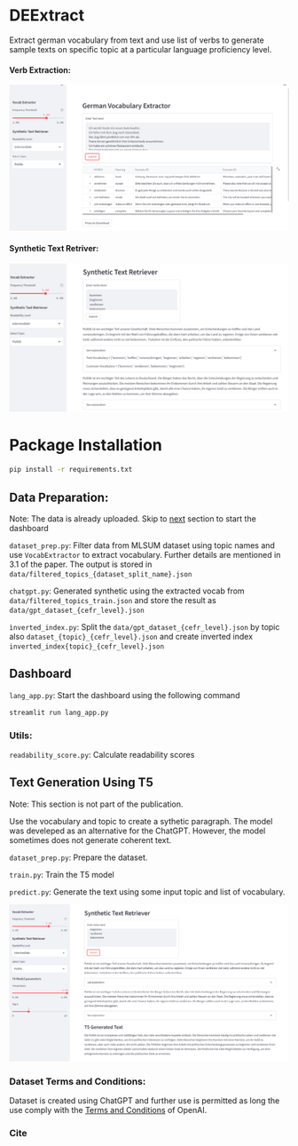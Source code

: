 # DEExtract
Extract german vocabulary from text and use list of verbs to generate sample texts on specific topic at a particular language proficiency level.

#### Verb Extraction:
![website demo](dump/images/vocab_extraction_demo.PNG)

#### Synthetic Text Retriver:
![website demo](dump/images/retriever_demo.PNG)

# Package Installation

```bash
pip install -r requirements.txt
```

## Data Preparation:
Note: The data is already uploaded. Skip to [next](#Dashboard) section to start the dashboard

`dataset_prep.py`: Filter data from MLSUM dataset using topic names and use `VocabExtractor` to extract vocabulary. Further details are mentioned in 3.1 of the paper. The output is stored in `data/filtered_topics_{dataset_split_name}.json`

`chatgpt.py`: Generated synthetic using the extracted vocab from `data/filtered_topics_train.json` and store the result as `data/gpt_dataset_{cefr_level}.json`

`ìnverted_index.py`: Split the `data/gpt_dataset_{cefr_level}.json` by topic also `dataset_{topic}_{cefr_level}.json` and create inverted index `inverted_index{topic}_{cefr_level}.json`

## Dashboard
`lang_app.py`: Start the dashboard using the following command

```bash
streamlit run lang_app.py 
```

### Utils: 

`readability_score.py`: Calculate readability scores

## Text Generation Using T5

Note: This section is not part of the publication.

Use the vocabulary and topic to create a sythetic paragraph. The model was develeped as an alternative for the ChatGPT. However, the model sometimes does not generate coherent text.

`dataset_prep.py`: Prepare the dataset.

`train.py`: Train the T5 model

`predict.py`: Generate the text using some input topic and list of vocabulary. 

![website demo](dump/images/t5_demo.PNG)

### Dataset Terms and Conditions:
Dataset is created using ChatGPT and further use is permitted as long the use comply with the [Terms and Conditions](https://openai.com/policies/terms-of-use) of OpenAI.

### Cite








